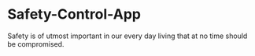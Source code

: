 # Safety-Control-App
Safety  is of utmost important in our every day living that at no time should be compromised.

